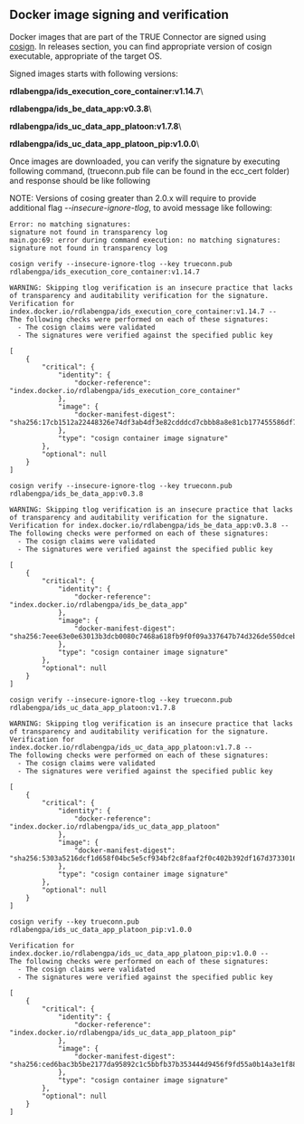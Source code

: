 ## Docker image signing and verification <a href="#cosign" id="cosign"></a>

Docker images that are part of the TRUE Connector are signed using [cosign](https://github.com/sigstore/cosign). In releases section, you can find appropriate version of cosign executable, appropriate of the target OS.

Signed images starts with following versions:

**rdlabengpa/ids\_execution\_core\_container:v1.14.7**\

**rdlabengpa/ids\_be\_data\_app:v0.3.8**\

**rdlabengpa/ids\_uc\_data\_app\_platoon:v1.7.8**\

**rdlabengpa/ids\_uc\_data\_app\_platoon\_pip:v1.0.0**\


Once images are downloaded, you can verify the signature by executing following command, (trueconn.pub file can be found in the ecc_cert folder) and response should be like following

NOTE: Versions of cosing greater than 2.0.x will require to provide additional flag *--insecure-ignore-tlog*, to avoid message like following:

```
Error: no matching signatures:
signature not found in transparency log
main.go:69: error during command execution: no matching signatures:
signature not found in transparency log
```

```
cosign verify --insecure-ignore-tlog --key trueconn.pub rdlabengpa/ids_execution_core_container:v1.14.7

WARNING: Skipping tlog verification is an insecure practice that lacks of transparency and auditability verification for the signature.
Verification for index.docker.io/rdlabengpa/ids_execution_core_container:v1.14.7 --
The following checks were performed on each of these signatures:
  - The cosign claims were validated
  - The signatures were verified against the specified public key

[
	{
        "critical": {
            "identity": {
                "docker-reference": "index.docker.io/rdlabengpa/ids_execution_core_container"
            },
            "image": {
                "docker-manifest-digest": "sha256:17cb1512a22448326e74df3ab4df3e82cdddcd7cbbb8a8e81cb177455586df7c"
            },
            "type": "cosign container image signature"
        },
        "optional": null
    }
]
```

```
cosign verify --insecure-ignore-tlog --key trueconn.pub rdlabengpa/ids_be_data_app:v0.3.8

WARNING: Skipping tlog verification is an insecure practice that lacks of transparency and auditability verification for the signature.
Verification for index.docker.io/rdlabengpa/ids_be_data_app:v0.3.8 --
The following checks were performed on each of these signatures:
  - The cosign claims were validated
  - The signatures were verified against the specified public key

[
	{
        "critical": {
            "identity": {
                "docker-reference": "index.docker.io/rdlabengpa/ids_be_data_app"
            },
            "image": {
                "docker-manifest-digest": "sha256:7eee63e0e63013b3dcb0080c7468a618fb9f0f09a337647b74d326de550dceb3"
            },
            "type": "cosign container image signature"
        },
        "optional": null
    }
]
```

```
cosign verify --insecure-ignore-tlog --key trueconn.pub rdlabengpa/ids_uc_data_app_platoon:v1.7.8

WARNING: Skipping tlog verification is an insecure practice that lacks of transparency and auditability verification for the signature.
Verification for index.docker.io/rdlabengpa/ids_uc_data_app_platoon:v1.7.8 --
The following checks were performed on each of these signatures:
  - The cosign claims were validated
  - The signatures were verified against the specified public key

[
	{
		"critical": {
			"identity": {
				"docker-reference": "index.docker.io/rdlabengpa/ids_uc_data_app_platoon"
			},
			"image": {
				"docker-manifest-digest": "sha256:5303a5216dcf1d658f04bc5e5cf934bf2c8faaf2f0c402b392df167d37330162"
			},
			"type": "cosign container image signature"
		},
		"optional": null
	}
]
```

```
cosign verify --key trueconn.pub rdlabengpa/ids_uc_data_app_platoon_pip:v1.0.0

Verification for index.docker.io/rdlabengpa/ids_uc_data_app_platoon_pip:v1.0.0 --
The following checks were performed on each of these signatures:
  - The cosign claims were validated
  - The signatures were verified against the specified public key

[
	{
		"critical": {
			"identity": {
				"docker-reference": "index.docker.io/rdlabengpa/ids_uc_data_app_platoon_pip"
			},
			"image": {
				"docker-manifest-digest": "sha256:ced6bac3b5be2177da95892c1c5bbfb37b353444d9456f9fd55a0b14a3e1f88b"
			},
			"type": "cosign container image signature"
		},
		"optional": null
	}
]

```
